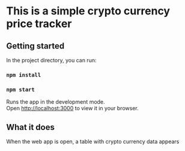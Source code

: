 # This is a simple crypto currency price tracker 
## Getting started

In the project directory, you can run:


### `npm install`

### `npm start`

Runs the app in the development mode.\
Open [http://localhost:3000](http://localhost:3000) to view it in your browser.
## What it does

When the web app is open, a table with crypto currency data appears